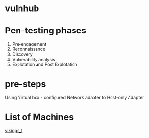 # vulnhub



# Pen-testing phases
1. Pre-engagement
2. Reconnaissance
3. Discovery
4. Vulnerability analysis
5. Explotation and Post Explotation


# pre-steps
Using Virtual box - configured Network adapter to Host-only Adapter 



# List of Machines

[vikings_1](vikings_1/walkthrough.md)
